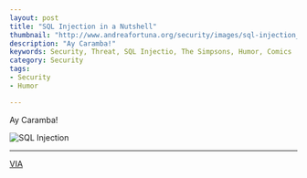 ```yaml
---
layout: post
title: "SQL Injection in a Nutshell"
thumbnail: "http://www.andreafortuna.org/security/images/sql-injection_cover.png"
description: "Ay Caramba!"
keywords: Security, Threat, SQL Injectio, The Simpsons, Humor, Comics
category: Security
tags: 
- Security
- Humor

---
```


Ay Caramba!

![SQL Injection](http://www.andreafortuna.org/security/images/sql-injection.png)


<hr/>

[VIA](https://transfer.sh/10WPiF/sql-injection.fun.png)
